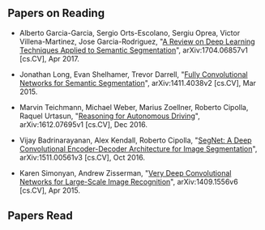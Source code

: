 ## Papers on Reading

* Alberto Garcia-Garcia, Sergio Orts-Escolano, Sergiu Oprea, Victor Villena-Martinez, Jose Garcia-Rodriguez, "[A Review on Deep Learning Techniques Applied to Semantic Segmentation](https://arxiv.org/abs/1704.06857)", arXiv:1704.06857v1 [cs.CV], Apr 2017.

* Jonathan Long, Evan Shelhamer, Trevor Darrell, "[Fully Convolutional Networks for Semantic Segmentation](https://arxiv.org/abs/1411.4038)", arXiv:1411.4038v2 [cs.CV], Mar 2015.

* Marvin Teichmann, Michael Weber, Marius Zoellner, Roberto Cipolla, Raquel Urtasun, "[Reasoning for Autonomous Driving](https://arxiv.org/abs/1612.07695)", arXiv:1612.07695v1 [cs.CV], Dec 2016.

* Vijay Badrinarayanan, Alex Kendall, Roberto Cipolla, "[SegNet: A Deep Convolutional Encoder-Decoder Architecture for Image Segmentation](https://arxiv.org/abs/1511.00561)", arXiv:1511.00561v3 [cs.CV], Oct 2016.

* Karen Simonyan, Andrew Zisserman, "[Very Deep Convolutional Networks for Large-Scale Image Recognition](https://arxiv.org/abs/1409.1556)", arXiv:1409.1556v6 [cs.CV], Apr 2015.

## Papers Read
